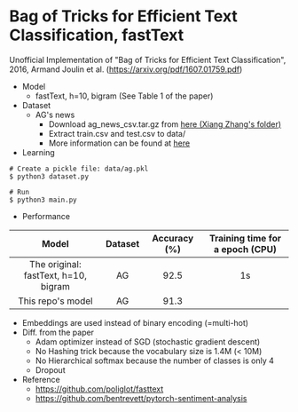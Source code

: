 # Bag of Tricks for Efficient Text Classification, fastText
Unofficial Implementation of "Bag of Tricks for Efficient Text Classification", 2016, Armand Joulin et al. (https://arxiv.org/pdf/1607.01759.pdf)

* Model
    * fastText, h=10, bigram (See Table 1 of the paper)
* Dataset
    * AG's news
        * Download ag_news_csv.tar.gz from [here (Xiang Zhang's folder)](https://drive.google.com/drive/u/0/folders/0Bz8a_Dbh9Qhbfll6bVpmNUtUcFdjYmF2SEpmZUZUcVNiMUw1TWN6RDV3a0JHT3kxLVhVR2M)
        * Extract train.csv and test.csv to data/
        * More information can be found at [here](http://www.di.unipi.it/~gulli/AG_corpus_of_news_articles.html)        
* Learning
```
# Create a pickle file: data/ag.pkl
$ python3 dataset.py

# Run
$ python3 main.py
```
    
* Performance

| Model                                | Dataset | Accuracy (%) | Training time for a epoch (CPU) |
|:------------------------------------:|:-------:|:------------:|:-------------------------------:|
| The original: fastText, h=10, bigram | AG      | 92.5         | 1s                              |
| This repo's model                    | AG      | 91.3         |                                 |


* Embeddings are used instead of binary encoding (=multi-hot)
* Diff. from the paper
    * Adam optimizer instead of SGD (stochastic gradient descent)
    * No Hashing trick because the vocabulary size is 1.4M (\< 10M)
    * No Hierarchical softmax because the number of classes is only 4
    * Dropout
* Reference
    * https://github.com/poliglot/fasttext
    * https://github.com/bentrevett/pytorch-sentiment-analysis
    